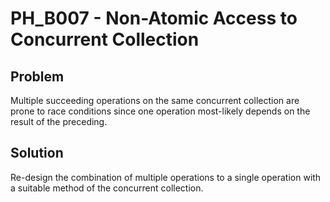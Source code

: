 # PH_B007 - Non-Atomic Access to Concurrent Collection

## Problem

Multiple succeeding operations on the same concurrent collection are prone to race conditions since one operation most-likely depends on the result of the preceding.

## Solution

Re-design the combination of multiple operations to a single operation with a suitable method of the concurrent collection.
